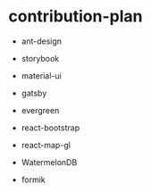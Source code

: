 # contribution-plan

- ant-design

- storybook

- material-ui

- gatsby

- evergreen

- react-bootstrap

- react-map-gl

- WatermelonDB

- formik
